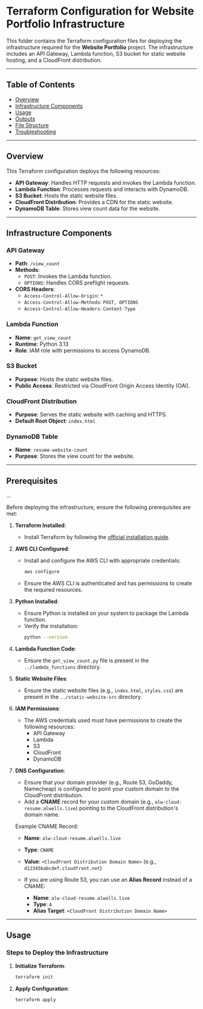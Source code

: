 # Terraform Configuration for Website Portfolio Infrastructure

This folder contains the Terraform configuration files for deploying the infrastructure required for the **Website Portfolio** project. The infrastructure includes an API Gateway, Lambda function, S3 bucket for static website hosting, and a CloudFront distribution.

---

## Table of Contents

- [Overview](#overview)
- [Infrastructure Components](#infrastructure-components)
- [Usage](#usage)
- [Outputs](#outputs)
- [File Structure](#file-structure)
- [Troubleshooting](#troubleshooting)

---

## Overview

This Terraform configuration deploys the following resources:

- **API Gateway**: Handles HTTP requests and invokes the Lambda function.
- **Lambda Function**: Processes requests and interacts with DynamoDB.
- **S3 Bucket**: Hosts the static website files.
- **CloudFront Distribution**: Provides a CDN for the static website.
- **DynamoDB Table**: Stores view count data for the website.

---

## Infrastructure Components

### API Gateway

- **Path**: `/view_count`
- **Methods**:
  - `POST`: Invokes the Lambda function.
  - `OPTIONS`: Handles CORS preflight requests.
- **CORS Headers**:
  - `Access-Control-Allow-Origin`: `*`
  - `Access-Control-Allow-Methods`: `POST, OPTIONS`
  - `Access-Control-Allow-Headers`: `Content-Type`

### Lambda Function

- **Name**: `get_view_count`
- **Runtime**: Python 3.13
- **Role**: IAM role with permissions to access DynamoDB.

### S3 Bucket

- **Purpose**: Hosts the static website files.
- **Public Access**: Restricted via CloudFront Origin Access Identity (OAI).

### CloudFront Distribution

- **Purpose**: Serves the static website with caching and HTTPS.
- **Default Root Object**: `index.html`

### DynamoDB Table

- **Name**: `resume-website-count`
- **Purpose**: Stores the view count for the website.

---

## Prerequisites

...

Before deploying the infrastructure, ensure the following prerequisites are met:

1. **Terraform Installed**:

   - Install Terraform by following the [official installation guide](https://www.terraform.io/downloads.html).

2. **AWS CLI Configured**:

   - Install and configure the AWS CLI with appropriate credentials:
     ```bash
     aws configure
     ```
   - Ensure the AWS CLI is authenticated and has permissions to create the required resources.

3. **Python Installed**:

   - Ensure Python is installed on your system to package the Lambda function.
   - Verify the installation:
     ```bash
     python --version
     ```

4. **Lambda Function Code**:

   - Ensure the `get_view_count.py` file is present in the `../lambda_functions` directory.

5. **Static Website Files**:

   - Ensure the static website files (e.g., `index.html`, `styles.css`) are present in the `../static-website-src` directory.

6. **IAM Permissions**:

   - The AWS credentials used must have permissions to create the following resources:
     - API Gateway
     - Lambda
     - S3
     - CloudFront
     - DynamoDB

7. **DNS Configuration**:

   - Ensure that your domain provider (e.g., Route 53, GoDaddy, Namecheap) is configured to point your custom domain to the CloudFront distribution.
   - Add a **CNAME** record for your custom domain (e.g., `alw-cloud-resume.alwells.live`) pointing to the CloudFront distribution's domain name.

   Example CNAME Record:

   - **Name**: `alw-cloud-resume.alwells.live`
   - **Type**: `CNAME`
   - **Value**: `<CloudFront Distribution Domain Name>` (e.g., `d123456abcdef.cloudfront.net`)

   - If you are using Route 53, you can use an **Alias Record** instead of a CNAME:
     - **Name**: `alw-cloud-resume.alwells.live`
     - **Type**: `A`
     - **Alias Target**: `<CloudFront Distribution Domain Name>`

---

## Usage

### Steps to Deploy the Infrastructure

1. **Initialize Terraform**:

   ```bash
   terraform init
   ```

2. **Apply Configuration**:
   ```bash
   terraform apply
   ```
